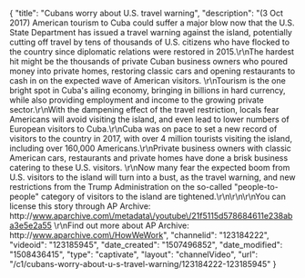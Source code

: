 {
    "title": "Cubans worry about U.S. travel warning",
    "description": "(3 Oct 2017) American tourism to Cuba could suffer a major blow now that the U.S. State Department has issued a travel warning against the island, potentially cutting off travel by tens of thousands of U.S. citizens who have flocked to the country since diplomatic relations were restored in 2015.\r\nThe hardest hit might be the thousands of private Cuban business owners who poured money into private homes, restoring classic cars and opening restaurants to cash in on the expected wave of American visitors. \r\nTourism is the one bright spot in Cuba's ailing economy, bringing in billions in hard currency, while also providing employment and income to the growing private sector.\r\nWith the dampening effect of the travel restriction, locals fear Americans will avoid visiting the island, and even lead to lower numbers of European visitors to Cuba.\r\nCuba was on pace to set a new record of visitors to the country in 2017, with over 4 million tourists visiting the island, including over 160,000 Americans.\r\nPrivate business owners with classic American cars, restaurants and private homes have done a brisk business catering to these U.S. visitors. \r\nNow many fear the expected boom from U.S. visitors to the island will turn into a bust, as the travel warning, and new restrictions from the Trump Administration on the so-called \"people-to-people\" category of visitors to the island are tightened.\r\n\r\n\r\nYou can license this story through AP Archive: http:\/\/www.aparchive.com\/metadata\/youtube\/21f5115d578684611e238aba3e5e2a55 \r\nFind out more about AP Archive: http:\/\/www.aparchive.com\/HowWeWork",
    "channelid": "123184222",
    "videoid": "123185945",
    "date_created": "1507496852",
    "date_modified": "1508436415",
    "type": "captivate",
    "layout": "channelVideo",
    "url": "\/c1\/cubans-worry-about-u-s-travel-warning\/123184222-123185945"
}